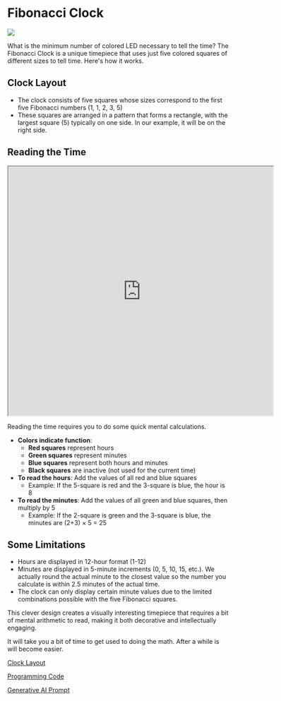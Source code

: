 # Fibonacci Clock

![](fib-clock.png)

What is the minimum number of colored LED necessary to tell the time?
The Fibonacci Clock is a unique timepiece that uses just five colored squares of different sizes to tell time. Here's how it works.

## Clock Layout

- The clock consists of five squares whose sizes correspond to the first five Fibonacci numbers (1, 1, 2, 3, 5)
- These squares are arranged in a pattern that forms a rectangle, with the largest square (5) typically on one side.  In our example, it will be on the right side.

## Reading the Time

<iframe src="https://dmccreary.github.io/microsims/sims/fibonacci-clock/main.html" width="600" height="565"  scrolling="no"></iframe>

Reading the time requires you to do some quick mental calculations.

- **Colors indicate function**:
    - **Red squares** represent hours
    - **Green squares** represent minutes
    - **Blue squares** represent both hours and minutes
    - **Black squares** are inactive (not used for the current time)
- **To read the hours**: Add the values of all red and blue squares
    -  Example: If the 5-square is red and the 3-square is blue, the hour is 8
- **To read the minutes**: Add the values of all green and blue squares, then multiply by 5
    - Example: If the 2-square is green and the 3-square is blue, the minutes are (2+3) × 5 = 25

## Some Limitations

- Hours are displayed in 12-hour format (1-12)
- Minutes are displayed in 5-minute increments (0, 5, 10, 15, etc.).  We actually round the actual minute to the closest value so the number you calculate is within 2.5 minutes of the actual time.
- The clock can only display certain minute values due to the limited combinations possible with the five Fibonacci squares.

This clever design creates a visually interesting timepiece that requires a bit of mental arithmetic to read, making it both decorative and intellectually engaging.

It will take you a bit of time to get used to doing the math.  After a while is will become easier.

[Clock Layout](clock-layout.md)

[Programming Code](./code.md)

[Generative AI Prompt](./prompt.md)


